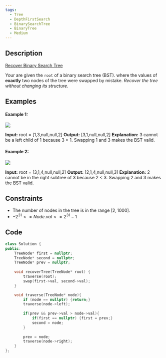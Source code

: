 ```yaml
---
tags:
  - Tree
  - DepthFirstSearch
  - BinarySearchTree
  - BinaryTree
  - Medium
---
```


## Description
[Recover Binary Search Tree](https://leetcode.com/problems/recover-binary-search-tree/description/)

Your are given the `root` of a binary search tree (BST). where the values of **exactly** two nodes of the tree were swapped by mistake. _Recover the tree without changing its structure._

## Examples
#### **Example 1:**

![](https://assets.leetcode.com/uploads/2020/10/28/recover1.jpg)

**Input:** root = [1,3,null,null,2]
**Output:** [3,1,null,null,2]
**Explanation:** 3 cannot be a left child of 1 because 3 > 1. Swapping 1 and 3 makes the BST valid.

#### **Example 2:**

![](https://assets.leetcode.com/uploads/2020/10/28/recover2.jpg)

**Input:** root = [3,1,4,null,null,2]
**Output:** [2,1,4,null,null,3]
**Explanation:** 2 cannot be in the right subtree of 3 because 2 < 3. Swapping 2 and 3 makes the BST valid.
## Constraints
- The number of nodes in the tree is in the range $[2, 1000]$.
- $-2^{31} <= Node.val <= 2^{31} - 1$

## Code
```cpp
class Solution {
public:
    TreeNode* first = nullptr;
    TreeNode* second = nullptr;
    TreeNode* prev = nullptr;
    
    void recoverTree(TreeNode* root) {
        traverse(root);
        swap(first->val, second->val);
    }

    void traverse(TreeNode* node){
        if (node == nullptr) {return;}
        traverse(node->left);
        
        if(prev && prev->val > node->val){
            if(first == nullptr) {first = prev;}
            second = node;
        }
  
        prev = node;
        traverse(node->right);
    }
};
```